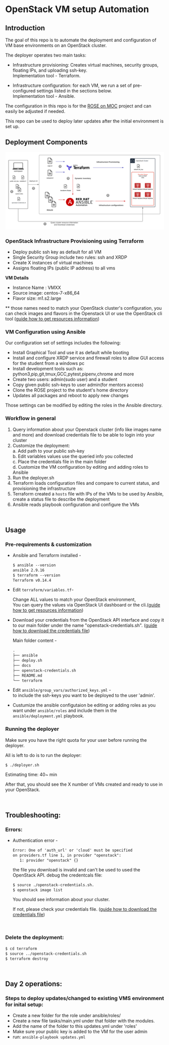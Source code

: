 
# OpenStack VM setup Automation

## Introduction

The goal of this repo is to automate the deployment and configuration of VM base environments on an OpenStack cluster.

 The deployer operates two main tasks:
  - Infrastructure provisioning: Creates virtual machines, security groups, floating IPs, and uploading ssh-key. \
 Implementation tool - Terraform.

  - Infrastructure configuration: for each VM, we run a set of pre-configured settings listed in the sections below.\
 Implementation tool - Ansible.

The configuration in this repo is for the [ROSE on MOC](https://github.com/RedHat-Israel/ROSE) project and can easily be adjusted if needed.

This repo can be used to deploy later updates after the initial environment is set up.
<br>

## Deployment Components

![image info](./docs/images/Terraform_Ansible.png)

### OpenStack Infrastructure Provisioning using Terraform
- Deploy public ssh key as default for all VM
- Single Security Group include two rules: ssh and XRDP
- Create X instances of virtual machines
- Assigns floating IPs (public IP address) to all vms

**VM Details**
- Instance Name : VMXX
- Source image: centos-7-x86_64
- Flavor size: m1.s2.large

** those names need to match your OpenStack cluster's configuration, you can check images and flavors in the Openstack UI or use the OpenStack cli tool 
([guide how to get resources information](https://github.com/ipolonsk/openstack-vms-automation/blob/master/docs/get_resources_names.md))

### VM Configuration using Ansible
Our configuration set of settings includes the following:
- Install Graphical Tool and use it as default while booting
- Install and configure XRDP service and firewall roles to allow GUI access for the student from a windows pc
- Install development tools such as: python3,pip,git,tmux,GCC,pytest,pipenv,chrome and more
- Create two users: admin(sudo user) and a student
- Copy given public ssh-keys to user admin(for mentors access)
- Clone the ROSE project to the student's home directory
- Updates all packages and reboot to apply new changes

Those settings can be modified by editing the roles in the Ansible directory.

### Workflow in general 
1. Query information about your Openstack cluster (info like images name and more) and download credentials file to be able to login into your cluster 
2. Customize the deployment:\
   a. Add path to your public ssh-key\
   b. Edit variables values use the queried info you collected\
   c. Place the credentials file in the main folder\
   d. Customize the VM configuration by editing and adding roles to Ansible
 3. Run the deployer.sh
 4. Terraform loads configuration files and compare to current status, and provisioning the infrastructure
 5. Terraform created a `hosts` file with IPs of the VMs to be used by Ansible, create a status file to describe the deployment
 6. Ansible reads playbook configuration and configure the VMs
 
<br>

## Usage

### Pre-requirements & customization

- Ansible and Terraform installed -
   ```
   $ ansible --version
   ansible 2.9.16
   $ terraform --version
   Terraform v0.14.4
   ```
   
- Edit `terraform/variables.tf`-

   Change ALL values to match your OpenStack environment,\
   You can query the values via OpenStack UI dashboard or the cli.([guide how to get resources information](https://github.com/ipolonsk/openstack-vms-automation/blob/master/docs/get_resources_names.md))
 
- Download your credentials from the OpenStack API interface and copy it to our main folder under the name "openstack-credentials.sh". 
([guide how to download the credentials file](https://github.com/ipolonsk/openstack-vms-automation/blob/master/docs/get_credentials_file.md))

   Main folder content -
   ```
   .
   ├── ansible
   ├── deploy.sh
   ├── docs
   ├── openstack-credentials.sh
   ├── README.md
   └── terraform
   ```

- Edit `ansible/group_vars/authorized_keys.yml` - \
to include the ssh-keys you want to be deployed to the user 'admin'.

- Custumize the ansible configutaion be editing or adding roles as you want under `ansible/roles`
and include them in the `ansible/deployment.yml` playbook.

### Running the deployer

Make sure you have the right quota for your user before running the deployer.

All is left to do is to run the deployer:
```
$ ./deployer.sh
```
Estimating time: 40~ min

After that, you should see the X number of VMs created and ready to use in your OpenStack.

<br>

## Troubleshooting:
### Errors:
-  Authentication error - 
   ```
   Error: One of 'auth_url' or 'cloud' must be specified
   on providers.tf line 1, in provider "openstack":
      1: provider "openstack" {}
   ```
   the file you download is invalid and can't be used to used the OpenStack API.
   debug the credentcals file:
   ```
   $ source ./openstack-credentials.sh.
   $ openstack image list
   ```
   You should see information about your cluster.

   If not, please check your credentials file. ([guide how to download the credentials file](https://github.com/ipolonsk/openstack-vms-automation/blob/master/docs/get_credentials_file.md))
<br>

### Delete the deployment:
```
$ cd terraform
$ source ../openstack-credentials.sh
$ terraform destroy
```
<br>

## Day 2 operations:

### Steps to deploy updates/changed to existing VMS environment for inital setup:
- Create a new folder for the role under ansible/roles/
- Create a new file tasks/main.yml under that folder with the modules.
- Add the name of the folder to this updates.yml under 'roles'
- Make sure your public key is added to the VM for the user admin
- run: `ansible-playbook updates.yml`
